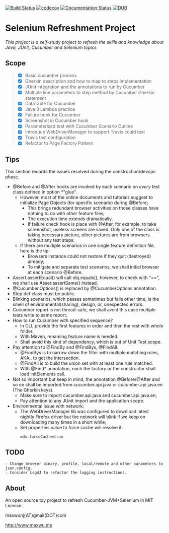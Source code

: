 [![Build Status](https://travis-ci.org/maxwu/cucumber-java-toy.svg?branch=master)](https://travis-ci.org/maxwu/cucumber-java-toy)
[![codecov](https://codecov.io/gh/maxwu/cucumber-java-toy/branch/master/graph/badge.svg)](https://codecov.io/gh/maxwu/cucumber-java-toy)
[![Documentation Status](https://readthedocs.org/projects/cucumber-java-toy/badge/?version=latest)](http://cucumber-java-toy.readthedocs.io/en/latest/?badge=latest)
[![DUB](https://img.shields.io/dub/l/vibe-d.svg)]()

# Selenium Refreshment Project

*This project is a self-study project to refresh the skills and knowledge about Java, JUnit, Cucumber and Selenium topics*

## Scope
>* [X] Basic cucumber process
>* [X] Gherkin description and how to map to steps implementation
>* [X] JUnit integration and the annotations to run by Cucumber
>* [X] Multiple line parameters to step method by Cucumber Gherkin statement
>* [X] DataTable for Cucumber 
>* [X] Java 8 Lambda practice
>* [X] Failure hook for Cucumber
>* [X] Screenshot in Cucumber hook
>* [X] Parameterized test with Cucumber Scenario Outline
>* [X] Introduce WebDriverManager to support Travis could test
>* [X] Travis test configuration
>* [X] Refactor to Page Factory Pattern

## Tips
This section records the issues resolved during the construction/devops phase.

- @Before and @After hooks are invoked by each scenario on *every* test class defined in option *"glue".
    - However, most of the online documents and tutorials suggest to initialize Page Objects (for specific scenario) during @Before;
        - This brings redundant browser activities on those classes have nothing to do with other feature files;
        - The execution time extends dramatically.
        - If failure check hook is place with @After, for example, to take screenshot, useless screens are saved. 
          Only one of the class is taking necessary picture, other pictures are from browsers without any test steps.
    - If there are multiple scenarios in one single feature definition file, here is the tip:
        - Browsers instance could not restore if they quit (destroyed) already;
        - To mitigate and separate test scenarios, we shall initial browser at each scenario @Before.
- Assert.assertEqual() will call obj.equals(), however, to check with "==", we shall use Asser.assertSame() instead.
- @Cucumber.Options() is replaced by @CucumberOptions annotation.
- Step def class must be public.
- Blinking scenarios, which passes sometimes but fails other time, is the smell of environmental(sharing), design, or, unexpected errors.
- Cucumber report is not thread-safe, we shall avoid this case multiple tests write to same report.
- How to run Cucumber with specified sequence?
    - In CLI, provide the first features in order and then the rest with whole folder.
    - With Maven, renaming feature name is needed.
    * Shall avoid this kind of dependency, which is out of Unit Test scope.
- Pay attention to @FindBy and @FindBys, @FindAll.
    - @FindBys is to narrow down the filter with multiple matching rules, AKA., to get the intersection.
    - @FindAll is to build the union set with at least one rule matched.
    - With @Find* annotation, each the factory or the constructor shall load initElements call.
- Not so important but keep in mind, the annotation @Before/@After and so on shall be imported from cucumber.api.java or cucumber.api.java.en (The Gherkin keys).
    - Make sure to import cucumber.api.java and cucumber.api.java.en;
    - Pay attention to any JUnit import and the application scope.
- Environmental Issue with network:
    - The WebDriverManager lib was configured to download latest nightly Firefox driver but the network will blink if we keep on downloading many times in a short while;
    - Set properties value to force cache will resolve it:
        ```
        wdm.forceCache=true
        ```

## TODO
```
- Change browser binary, profile, local/remote and other parameters to json.config.
- Consider Log4J to refactor the logging instructions.
```

## About
An open source toy project to refresh Cucumber-JVM+Selenium in MIT License.

maxwunj{AT}gmail{DOT}com 

http://www.maxwu.me